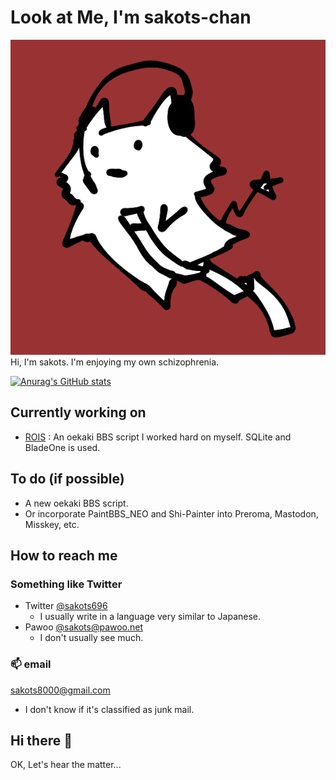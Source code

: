 # Look at Me, I'm sakots-chan

![My portrait](img/ico.png "My portrait")  
Hi, I'm sakots. I'm enjoying my own schizophrenia.

[![Anurag's GitHub stats](https://github-readme-stats.vercel.app/api?username=sakots?show_icons=true?theme=merco)](https://github.com/anuraghazra/github-readme-stats)

## Currently working on

- [ROIS](https://github.com/sakots/rois) : An oekaki BBS script I worked hard on myself. SQLite and BladeOne is used.

## To do (if possible)

- A new oekaki BBS script.
- Or incorporate PaintBBS_NEO and Shi-Painter into Preroma, Mastodon, Misskey, etc.

## How to reach me

### Something like Twitter

- Twitter [@sakots696](https://twitter.com/sakots696)
  - I usually write in a language very similar to Japanese.
- Pawoo [@sakots@pawoo.net](https://pawoo.net/web/accounts/61687)
  - I don't usually see much.

### 📫 email

sakots8000@gmail.com

- I don't know if it's classified as junk mail.

## Hi there 👋

OK, Let's hear the matter...

<!--
**sakots/sakots** is a ✨ _special_ ✨ repository because its `README.md` (this file) appears on your GitHub profile.

Here are some ideas to get you started:

- 🔭 I’m currently working on ...
- 🌱 I’m currently learning ...
- 👯 I’m looking to collaborate on ...
- 🤔 I’m looking for help with ...
- 💬 Ask me about ...
- 📫 How to reach me: ...
- 😄 Pronouns: ...
- ⚡ Fun fact: ...
-->
